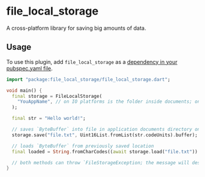 # file_local_storage

A cross-platform library for saving big amounts of data.

## Usage

To use this plugin, add `file_local_storage` as a [dependency in your pubspec.yaml file](https://flutter.dev/platform-plugins/).

```dart
import "package:file_local_storage/file_local_storage.dart";

void main() {
  final storage = FileLocalStorage(
    "YouAppName", // on IO platforms is the folder inside documents; on the web is the name of the IndexedDB table 
  );

  final str = "Hello world!";

  // saves `ByteBuffer` into file in application documents directory on IO platforms and into IndexedDB on the web 
  storage.save("file.txt", Uint16List.fromList(str.codeUnits).buffer);

  // loads `ByteBuffer` from previously saved location
  final loaded = String.fromCharCodes((await storage.load("file.txt")).asUint16List());

  // both methods can throw `FileStorageException; the message will describe the failure
}
```
